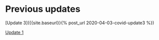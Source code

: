 # Previous updates

[Update 3]({{site.baseurl}}{% post_url 2020-04-03-covid-update3 %})

[Update 1](https://drive.google.com/file/d/16iedMKYyYtvjskGVX369wecfvgh8KOEV/view)

